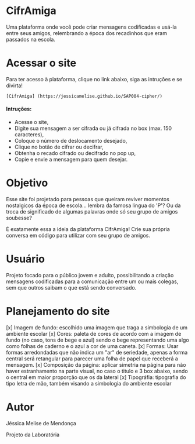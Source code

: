 # CifrAmiga

Uma plataforma onde você pode criar mensagens codificadas e usá-la entre seus amigos, relembrando a época dos recadinhos que eram passados na escola.

# Acessar o site

Para ter acesso à plataforma, clique no link abaixo, siga as intruções e se divirta!

```
[CifrAmiga] (https://jessicamelise.github.io/SAP004-cipher/)
```

#### Intruções:

- Acesse o site,
- Digite sua mensagem a ser cifrada ou já cifrada no box (max. 150 caracteres),
- Coloque o número de deslocamento desejado,
- Clique no botão de cifrar ou decifrar,
- Obtenha o recado cifrado ou decifrado no pop up,
- Copie e envie a mensagem para quem desejar.

# Objetivo

Esse site foi projetado para pessoas que queiram reviver momentos nostalgicos da época de escola... lembra da famosa lingua do 'P'? Ou da troca de significado de algumas palavras onde só seu grupo de amigos soubesse? 

É exatamente essa a ideia da plataforma CifrAmiga! Crie sua própria conversa em código para utilizar com seu grupo de amigos.

# Usuário

Projeto focado para o público jovem e adulto, possibilitando a criação mensagens codificadas para a comunicação entre um ou mais colegas, sem que outros saibam o que está sendo conversado.

# Planejamento do site

[x] Imagem de fundo: escolhido uma imagem que traga a simbologia de um ambiente escolar
[x] Cores: paleta de cores de acordo com a imagem de fundo (no caso, tons de bege e azul) sendo o bege representando uma algo como folhas de caderno e o azul a cor de uma caneta.
[x] Formas: Usar formas arredondadas que não indica um "ar" de seriedade, apenas a forma central será retangular para parecer uma folha de papel que receberá a mensagem.
[x] Composição da página: aplicar simetria na página para não haver estranhamento na parte visual, no caso o titulo e 3 box abaixo, sendo o central em maior proporção que os da lateral
[x] Tipográfia: tipografia do tipo letra de mão, também visando a simbologia do ambiente escolar

# Autor
Jéssica Melise de Mendonça

Projeto da Laboratória